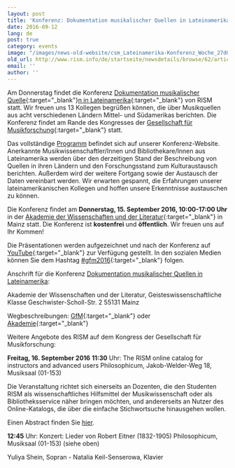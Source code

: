 ```yaml
---
layout: post
title: 'Konferenz: Dokumentation musikalischer Quellen in Lateinamerika'
date: 2016-09-12
lang: de
post: true
category: events
image: "/images/news-old-website/csm_Lateinamerika-Konferenz_Woche_27d0dc1016.jpg"
old_url: http://www.rism.info/de/startseite/newsdetails/browse/62/article/64/latin-america-conference-this-week.html
email: ''
author: ''
---
```



Am Donnerstag findet die Konferenz [Dokumentation musikalischer Quelle](http://rism.info/?id=786){:target="_blank"}[n in Lateinamerika](http://rism.info/?id=786){:target="_blank"} von RISM statt. Wir freuen uns 13 Kollegen begrüßen können, die über Musikquellen aus acht verschiedenen Ländern Mittel- und Südamerikas berichten. Die Konferenz findet am Rande des Kongresses der [Gesellschaft für Musikforschung](http://www.gfm2016.uni-mainz.de/){:target="_blank"} statt.

Das vollständige [Programm](/de/publikationen/latin-america-conference-2016.html#c3288) befindet sich auf unserer Konferenz-Website. Anerkannte Musikwissenschaftler/Innen und Bibliothekare/Innen aus Lateinamerika werden über den derzeitigen Stand der Beschreibung von Quellen in ihren Ländern und den Forschungsstand zum Kulturaustausch berichten. Außerdem wird der weitere Fortgang sowie der Austausch der Daten vereinbart werden. Wir erwarten gespannt, die Erfahrungen unserer lateinamerikanischen Kollegen und hoffen unsere Erkenntnisse austauschen zu können.

Die Konferenz findet am **Donnerstag, 15. September 2016, 10:00-17:00 Uhr** in der [Akademie der Wissenschaften und der Literatur](http://www.adwmainz.de/anfahrt.html){:target="_blank"} in Mainz statt. Die Konferenz ist **kostenfrei** und **öffentlich**. Wir freuen uns auf Ihr Kommen!

Die Präsentationen werden aufgezeichnet und nach der Konferenz auf [YouTube](https://www.youtube.com/user/RISMZentralredaktion/){:target="_blank"} zur Verfügung gestellt. In den sozialen Medien können Sie dem Hashtag [#gfm2016](https://twitter.com/search?q=%23gfm2016&src=typd){:target="_blank"} folgen.



Anschrift für die Konferenz [Dokumentation musikalischer Quellen in Lateinamerika](/de/publikationen/latin-america-conference-2016.html):

Akademie der Wissenschaften und der Literatur, Geisteswissenschaftliche Klasse
Geschwister-Scholl-Str. 2
55131 Mainz

Wegbeschreibungen:
[GfM](http://www.gfm2016.uni-mainz.de/zur-akademie-to-venue-i-akademie/){:target="_blank"} oder [Akademie](http://www.adwmainz.de/anfahrt.html){:target="_blank"}

Weitere Angebote des RISM auf dem Kongress der Gesellschaft für Musikforschung:

**Freitag, 16. September 2016**
**11:30** Uhr: The RISM online catalog for instructors and advanced users
Philosophicum, Jakob-Welder-Weg 18, Musiksaal (01-153)

Die Veranstaltung richtet sich einerseits an Dozenten, die den Studenten RISM als wissenschaftliches Hilfsmittel der Musikwissenschaft oder als Bibliotheksservice näher bringen möchten, und andererseits an Nutzer des Online-Katalogs, die über die einfache Stichwortsuche hinausgehen wollen.

Einen Abstract finden Sie [hier](/de/publikationen/latin-america-conference-2016.html#c3292).



**12:45** Uhr: Konzert: Lieder von Robert Eitner (1832-1905)
Philosophicum, Musiksaal (01-153) (siehe oben)

Yuliya Shein, Sopran - Natalia Keil-Senserowa, Klavier

